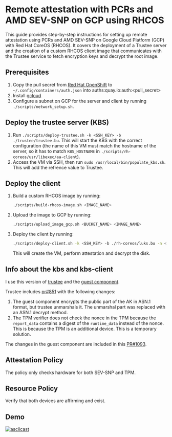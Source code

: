 # Remote attestation with PCRs and AMD SEV-SNP on GCP using RHCOS

This guide provides step-by-step instructions for setting up remote attestation using PCRs and AMD SEV-SNP on Google Cloud Platform (GCP) with Red Hat CoreOS (RHCOS). It covers the deployment of a Trustee server and the creation of a custom RHCOS client image that communicates with the Trustee service to fetch encryption keys and decrypt the root image.


## Prerequisites

1. Copy the pull secret from [Red Hat OpenShift](https://console.redhat.com/openshift/create/local) to ```~/.config/containers/auth.json``` into auths:quay.io:auth:&lt;pull_secret&gt;
2. Install [gcloud](https://cloud.google.com/sdk/docs/install)
3. Configure a subnet on GCP for the server and client by running ```./scripts/network_setup.sh```.


## Deploy the trustee server (KBS)

1. Run ```./scripts/deploy-trustee.sh -k <SSH_KEY> -b ./trustee/trustee.bu```. This will start the KBS with the correct configuration (the name of this VM must match the hostname of the server, so it has to match `KBS_HOSTNAME` in `./scripts/rh-coreos/usr/libexec/aa-client`).
2. Access the VM via SSH, then run ```sudo /usr/local/bin/populate_kbs.sh```. This will add the refrence value to Trustee.

## Deploy the client

1. Build a custom RHCOS image by running:
    ```bash
    ./scripts/build-rhcos-image.sh <IMAGE_NAME>
    ```

2. Upload the image to GCP by running:
    ```bash
    ./scripts/upload_image_gcp.sh <BUCKET_NAME> <IMAGE_NAME>
    ```

3. Deploy the client by running:
    ```bash
    ./scripts/deploy-client.sh -k <SSH_KEY> -b ./rh-coreos/luks.bu -n <VM_NAME> -i <IMAGE_NAME>
    ```
    This will create the VM, perform attestation and decrypt the disk.




## Info about the kbs and kbs-client

I use this version of [trustee](https://github.com/iroykaufman/trustee/tree/addtpm) and the [guest component](https://github.com/iroykaufman/guest-components/tree/TPM-as-additional-device).

Trustee includes [pr#851](https://github.com/confidential-containers/trustee/pull/851) with the following changes:

1. The guest component encrypts the public part of the AK in ASN.1 format, but trustee unmarshals it. The unmarshal part was replaced with an ASN.1 decrypt method.
2. The TPM verifier does not check the nonce in the TPM because the `report_data` contains a digest of the `runtime_data` instead of the nonce. This is because the TPM is an additional device. This is a temporary solution.


The changes in the guest component are included in this [PR#1093](https://github.com/confidential-containers/guest-components/pull/1093).

## Attestation Policy

The policy only checks hardware for both SEV-SNP and TPM.

## Resource Policy

Verify that both devices are affirming and exist.


## Demo

[![asciicast](https://asciinema.org/a/nsdsarO2ZTbXFjbh0wuNlohMt.svg)](https://asciinema.org/a/nsdsarO2ZTbXFjbh0wuNlohMt)

